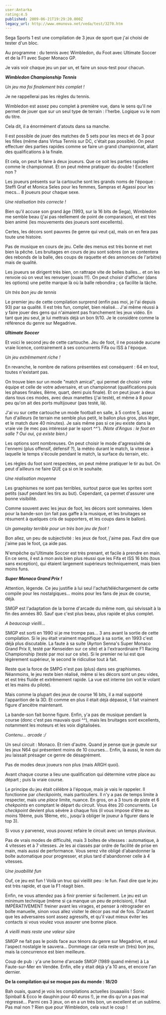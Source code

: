 ```yaml
---
user:Antarka
rating:4.5
published: 2009-06-21T19:29:20.000Z
legacy_url: http://www.emunova.net/veda/test/3270.htm
---
```

Sega Sports 1 est une compilation de 3 jeux de sport que j'ai choisi de tester d'un bloc.  

  

Au programme : du tennis avec Wimbledon, du Foot avec Ultimate Soccer et de la F1 avec Super Monaco GP.  

  

Je vais voir chaque jeu un par un, et faire un sous-test pour chacun.  

  

**_Wimbledon Championship Tennis_**  

  

_Un jeu ma foi finalement très complet !_  

  

Je ne rappellerai pas les règles du tennis.  

  

Wimbledon est assez peu complet à première vue, dans le sens qu'il ne permet de jouer que sur un seul type de terrain : l'herbe. Logique vu le nom du titre.  

  

Cela dit, il a énormément d'atouts dans sa manche.  

  

Il est possible de jouer des matches de 5 sets pour les mecs et de 3 pour les filles (même dans Virtua Tennis sur DC, c'était pas possible). On peut effectuer des parties rapides comme se faire un grand championnat, allant des qualifications à la finale.  

  

Et cela, on peut le faire à deux joueurs. Que ce soit les parties rapides comme le championnat. Et on peut même pratiquer du double ! Excellent non ?  

  

Les joueurs présents sur la cartouche sont les grands noms de l'époque : Steffi Graf et Monica Seles pour les femmes, Sampras et Agassi pour les mecs... 8 joueurs pour chaque sexe.  

  

_Une réalisation très correcte !_  

  

Bien qu'il accuse son grand âge (1993, sur la 16 bits de Sega), Wimbledon me semble beau (j'ai pas réellement de point de comparaison), et est très bien animé (les mouvements des joueurs sont excellents).  

  

Certes, les décors sont pauvres (le genre qui veut ça), mais on en fera pas toute une histoire.  

  

Pas de musique en cours de jeu. Celle des menus est très bonne et met bien la pêche. Les bruitages en cours de jeu sont sobres (on se contentera des rebonds de la balle, des coups de raquette et des annonces de l'arbitre) mais de qualité.  

  

Les joueurs se dirigent très bien, on rattrape vite de belles balles... et on les renvoie où on veut les renvoyer (ouais !!!). On peut choisir d'afficher (dans les options) une petite marque là où la balle rebondira ; ça facilite la tâche.  

  

_Un très bon jeu de tennis_  

  

Le premier jeu de cette compilation surprend (enfin pas moi, je l'ai depuis 93) par sa qualité. Il est très fun, complet, bien réalisé... J'ai même réussi à y faire jouer des gens qui n'aimaient pas franchement les jeux vidéo. En tant que jeu seul, je lui mettrais déjà un bon 9/10\. Je le considère comme la référence du genre sur Megadrive.  

  

**_Ultimate Soccer_**  

  

Et voici le second jeu de cette cartouche. Jeu de foot, il ne possède aucune vraie licence, contrairement à ses concurrents Fifa ou ISS à l'époque.  

  

_Un jeu extrêmement riche !_  

  

En revanche, le nombre de nations présentées est conséquent : 64 en tout, toutes n'existant pas.  

  

On trouve bien sur un mode "match amical", qui permet de choisir votre équipe et celle de votre adversaire, et un championnat (qualifications puis les phases finales, 8ème, quart, demi puis finale). Et on peut jouer à deux dans tous ces modes, avec deux manettes (j'ai testé), et même à 8 pour peu qu'on ait des ports multijoueur (pas testé, là).  

  

J'ai vu sur cette cartouche un mode football en salle, à 5 contre 5, assez fun d'ailleurs (le terrain me semble plus petit, le ballon plus gros, plus léger, et le match dure 40 minutes). Je sais même pas si ce jeu existe dans la vraie vie (le mec pas intéressé par le sport ^^'). _(Note d'Angus : le foot en salle ? Oui oui, ça existe bien.)_  

  

Les options sont nombreuses. On peut choisir le mode d'agressivité de l'ennemi (plus offensif, défensif ?), la météo durant le match, la vitesse à laquelle le temps s'écoule pendant le match, la surface du terrain, etc.  

  

Les règles du foot sont respectées, on peut même pratiquer le tir au but. On peut d'ailleurs ne faire QUE ça si on le souhaite.  

  

_Une réalisation moyenne_  

  

Les graphismes ne sont pas terribles, surtout parce que les sprites sont petits (sauf pendant les tirs au but). Cependant, ça permet d'assurer une bonne visibilité.  

  

Comme souvent avec les jeux de foot, les décors sont sommaires. Idem pour la bande-son (on fait pas gaffe à la musique, et les bruitages se résument à quelques cris de supporters, et les coups dans le ballon).  

  

_Un gameplay terrible pour un très bon jeu de foot !_  

  

Bon allez, un peu de subjectivité : les jeux de foot, j'aime pas. Faut dire que j'aime pas le foot, ça aide pas.  

  

N'empêche qu'Ultimate Soccer est très prenant, et facile à prendre en main. En ce sens, il est à mon avis bien plus réussi que les Fifa et ISS 16 bits (tous sans exception), qui étaient largement supérieurs techniquement, mais bien moins funs.  

  

**_Super Monaco Grand Prix !_**  

  

Attention, légende. Ce jeu justifie à lui seul l'achat/téléchargement de cette compile pour les nostalgiques... moins pour les fans de jeux de course, déjà.  

  

SMGP est l'adaptation de la borne d'arcade du même nom, qui sévissait à la fin des années 80\. Sauf que c'est plus beau, plus rapide et plus complet.  

  

_A beaucoup vieilli..._  

  

SMGP est sorti en 1990 si je me trompe pas... 3 ans avant la sortie de cette compilation. Si le jeu était vraiment magnifique à sa sortie, en 1993 c'est déjà plus discutable. La faute à sa suite (Ayrton Senna's Super Monaco Grand Prix II, testé par Kenseiden sur ce site) et à l'extraordinaire F1 Racing Championship (testé par moi sur ce site). Si le premier ne lui est que légèrement supérieur, le second le ridiculise tout à fait.  

  

Reste que la force de SMPG n'est pas (plus) dans ses graphismes. Néanmoins, le jeu reste bien réalisé, même si les décors sont un peu vides, et est très fluide et extrêmement rapide. La vue est interne (on voit le volant et les mains du pilote).  

  

Mais comme la plupart des jeux de course 16 bits, il a mal supporté l'apparition de la 3D. Et comme en plus il était déjà dépassé, il fait vraiment figure d'ancêtre maintenant.  

  

La bande-son fait bonne figure. Enfin, y'a pas de musique pendant la course (donc c'est pas mauvais quoi ^^), mais les bruitages sont excellents, notamment les moteurs et les voix digitalisées.  

  

_Contenu... arcade :/_  

  

Un seul circuit : Monaco. Et rien d'autre. Quand je pense que je gueule sur les jeux N64 qui présentent moins de 10 courses... Enfin, là aussi, le nom du jeu laissait présager ce genre de désagrément.  

  

Pas de modes deux joueurs non plus (mais ARGH quoi).  

  

Avant chaque course a lieu une qualification qui détermine votre place au départ ; puis la vraie course.  

  

Le principe du jeu était célèbre à l'époque, mais je vais le rappeler. Il fonctionne par _checkpoints_, mais particuliers. Il n'y a pas de temps limite à respecter, mais une _place_ limite, nuance. En gros, on a 3 tours de piste et 6 _chekpoints_ en comptant le départ du circuit. Vous êtes 20 concurrents. Le _checkpoint_ devient plus sévère à chaque fois (il vous impose d'être au moins 19ème, puis 18ème, etc., jusqu'à obliger le joueur à figurer dans le top 3).  

  

Si vous y parvenez, vous pouvez refaire le circuit avec un temps pluvieux.  

  

Pas de vrais modes de difficulté, mais 3 boîtes de vitesses : automatique, à 4 vitesses et à 7 vitesses. Je les ai classés par ordre de facilité de prise en main, mais aussi de performance. Vous serez vite obligé d'abandonner la boîte automatique pour progresser, et plus tard d'abandonner celle à 4 vitesses.  

  

_Une jouabilité fun_  

  

Ouf, ce jeu est fun ! Voilà un truc qui vieillit peu : le fun. Faut dire que le jeu est très rapide, et que la F1 réagit bien.  

  

Enfin, ne vous attendez pas à finir premier si facilement. Le jeu est un minimum technique (même si ça manque un peu de précision), il faut IMPÉRATIVEMENT freiner avant les virages, et penser à rétrograder en boîte manuelle, sinon vous allez visiter le décor pas mal de fois. D'autant que les adversaires sont assez agressifs, et qu'il vaut mieux éviter les contacts si vous voulez vous assurer une bonne place.  

  

_A vieilli mais reste une valeur sûre_  

  

SMGP ne fait pas le poids face aux ténors du genre sur Megadrive, et seul l'aspect nostalgie le sauvera... Dommage car cela reste un (très) bon jeu, mais la concurrence est bien meilleure.  

  

Coup de pub : y'a une borne d'arcade SMGP (1989 quand même) à La Faute-sur-Mer en Vendée. Enfin, elle y était déjà y'a 10 ans, et encore l'an dernier.  

  

**De la compilation qui se moque pas du monde : 18/20**  

  

Bah ouais, quand je vois les compilations actuelles (ouaaaiiis ! Sonic Spinball & Ecco le dauphin pour 40 euros !), je me dis qu'on a pas mal régressé... Parmi ces 3 jeux, on en a un très bon, un excellent et un sublime. Pas mal non ? Rien que pour Wimbledon, cela vaut le coup !